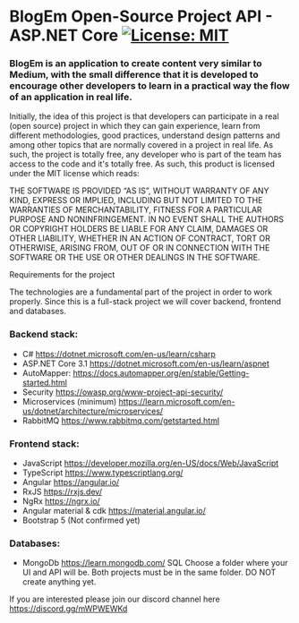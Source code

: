 
# BlogEm Open-Source Project API - ASP.NET Core [![License: MIT](https://img.shields.io/badge/License-MIT-yellow.svg)](https://opensource.org/licenses/MIT)

### BlogEm is an application to create content very similar to Medium, with the small difference that it is developed to encourage other developers to learn in a practical way the flow of an application in real life.

Initially, the idea of this project is that developers can participate in a real (open source) project in which they can gain experience, learn from different methodologies, good practices, understand design patterns and among other topics that are normally covered in a project in real life.
As such, the project is totally free, any developer who is part of the team has access to the code and it's totally free.
As such, this product is licensed under the MIT license which reads:

THE SOFTWARE IS PROVIDED “AS IS”, WITHOUT WARRANTY OF ANY KIND, EXPRESS OR IMPLIED, INCLUDING BUT NOT LIMITED TO THE WARRANTIES OF MERCHANTABILITY, FITNESS FOR A PARTICULAR PURPOSE AND NONINFRINGEMENT. IN NO EVENT SHALL THE AUTHORS OR COPYRIGHT HOLDERS BE LIABLE FOR ANY CLAIM, DAMAGES OR OTHER LIABILITY, WHETHER IN AN ACTION OF CONTRACT, TORT OR OTHERWISE, ARISING FROM, OUT OF OR IN CONNECTION WITH THE SOFTWARE OR THE USE OR OTHER DEALINGS IN THE SOFTWARE.

Requirements for the project

The technologies are a fundamental part of the project in order to work properly. Since this is a full-stack project we will cover backend, frontend and databases.
### Backend stack:
- C# https://dotnet.microsoft.com/en-us/learn/csharp 
- ASP.NET Core 3.1 https://dotnet.microsoft.com/en-us/learn/aspnet 
- AutoMapper: https://docs.automapper.org/en/stable/Getting-started.html  
- Security https://owasp.org/www-project-api-security/ 
- Microservices (minimum) https://learn.microsoft.com/en-us/dotnet/architecture/microservices/ 
- RabbitMQ https://www.rabbitmq.com/getstarted.html 
### Frontend stack:
- JavaScript https://developer.mozilla.org/en-US/docs/Web/JavaScript 
- TypeScript https://www.typescriptlang.org/ 
- Angular https://angular.io/ 
- RxJS https://rxjs.dev/ 
- NgRx https://ngrx.io/ 
- Angular material & cdk https://material.angular.io/ 
- Bootstrap 5 (Not confirmed yet)
### Databases:
- MongoDb https://learn.mongodb.com/ 
SQL Choose a folder where your UI and API will be. Both projects must be in the same folder. DO NOT create anything yet.

If you are interested please join our discord channel here https://discord.gg/mWPWEWKd 

